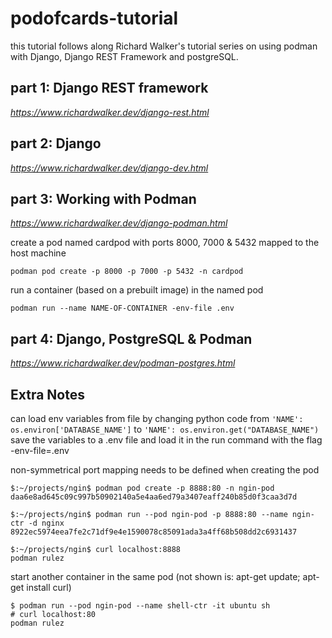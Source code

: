 # podofcards-tutorial

this tutorial follows along Richard Walker's tutorial series on using podman with Django, Django REST Framework and postgreSQL.

## part 1: Django REST framework

_https://www.richardwalker.dev/django-rest.html_

## part 2: Django

_https://www.richardwalker.dev/django-dev.html_

## part 3: Working with Podman

_https://www.richardwalker.dev/django-podman.html_


create a pod named cardpod with ports 8000, 7000 & 5432 mapped to the host machine

	podman pod create -p 8000 -p 7000 -p 5432 -n cardpod

run a container (based on a prebuilt image) in the named pod

	podman run --name NAME-OF-CONTAINER -env-file .env


## part 4: Django, PostgreSQL & Podman

_https://www.richardwalker.dev/podman-postgres.html_


## Extra Notes

can load env variables from file by changing python code from `'NAME': os.environ['DATABASE_NAME']`  to `'NAME': os.environ.get("DATABASE_NAME")`
save the variables to a .env file and load it in the run command with the flag -env-file=.env


non-symmetrical port mapping needs to be defined when creating the pod

	$:~/projects/ngin$ podman pod create -p 8888:80 -n ngin-pod
	daa6e8ad645c09c997b50902140a5e4aa6ed79a3407eaff240b85d0f3caa3d7d

	$:~/projects/ngin$ podman run --pod ngin-pod -p 8888:80 --name ngin-ctr -d nginx
	8922ec5974eea7fe2c71df9e4e1590078c85091ada3a4ff68b508dd2c6931437

	$:~/projects/ngin$ curl localhost:8888
	podman rulez


start another container in the same pod (not shown is: apt-get update; apt-get install curl)

	$ podman run --pod ngin-pod --name shell-ctr -it ubuntu sh
	# curl localhost:80
	podman rulez